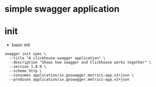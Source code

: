 # simple swagger application

# init
- basic init
```
swagger init spec \
  --title "A clickhouse-swagger application" \
  --description "Shows how swagger and Clickhouse works together" \
  --version 1.0.0 \
  --scheme http \
  --consumes application/io.goswagger.metrics-app.v1+json \
  --produces application/io.goswagger.metrics-app.v1+json
```
